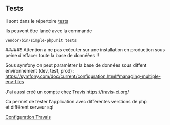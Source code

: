 ## Tests

Il sont dans le répertoire [tests](/tests)

Ils peuvent être lancé avec la commande 

    vendor/bin/simple-phpunit tests

#####!! Attention à ne pas exécuter sur une installation en production sous peine d'effacer toute la base de donnéées !!

Sous symfony on peut paramètrer la base de données sous diffent environnement (dev, test, prod) :  
https://symfony.com/doc/current/configuration.html#managing-multiple-env-files

J'ai aussi créé un compte chez Travis https://travis-ci.org/

Ca permet de tester l'application avec différentes verstions de php  
et différent serveur sql

[Configuration Travais](/.travis.yml)



